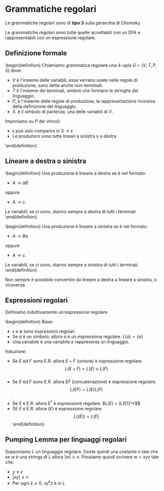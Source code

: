 # Grammatiche regolari

Le grammatiche regolari sono di **tipo 3** sulla gerarchia di Chomsky.

Le grammatiche regolari sono tutte quelle accettabili con un DFA e rappresentabili con un espressione regolare.

## Definizione formale

\begin{definition}
Chiamiamo grammatica regolare una 4-upla $G=(V,T,P,S)$ dove:

* $V$ è l'insieme delle variabili, esse verrano usate nelle regole di produzione, sono dette anche non-terminali.
* $T$ è l'insieme dei terminali, simboli che formano le stringhe del linguaggio.
* $P$, è l'insieme delle regole di produzione, la rappresentazione ricorsiva della definizione del linguaggio.
* $S$. è il simbolo di partenza, una delle variabili di $V$.

Imponiamo su $P$ dei vincoli:

* $\epsilon$ può solo comparire in $S \to \epsilon$
* Le produzioni sono tutte lineari a sinistra o a destra

\end{definition}

## Lineare a destra o sinistra

\begin{definition}
Una produzione è lineare a destra se è nel formato:

* $A \to aB$

oppure

* $A \to c$.

Le variabili, se ci sono, stanno sempre a destra di tutti i terminali.
\end{definition}

\begin{definition}
Una produzione è lineare a sinistra se è nel formato:

* $A \to Ba$

oppure

* $A \to c$.

Le variabili, se ci sono, stanno sempre a sinistra di tutti i terminali.
\end{definition}

Non sempre è possibile convertire da lineare a destra a lineare a sinistra, o viceversa.

## Espressioni regolari

Definiamo induttivamente un'espressione regolare

\begin{definition}
Base:

* $\epsilon$ e $\emptyset$ sono espressioni regolari
* Se $a$ è un simbolo, allora $a$ è un espressione regolare. $L(a)=\{a\}$
* Una variabile è una variabile e rappresenta un linguaggio.

Induzione:

* Se $E$ ed $F$ sono E.R. allora $E+F$ (unione) è espressione regolare. $$L(E+F) = L(E) \cup L(F)$$.
* Se $E$ ed $F$ sono E.R. allora $EF$ (concatenazione) è espressione regolare. $$L(EF) = L(E)L(F)$$.
* Se $E$ è E.R. allora $E^*$ è espressione regolare. $$L(E)$ = (L(E))^*$$
* SE $E$ è E.R. allora $(E)$ è espressione regolare. $$L((E)) = L(E)$$
\end{definition}


## Pumping Lemma per linguaggi regolari

Supponiamo $L$ un linguaggio regolare. Esiste quindi una costante $n$ tale che se $w$ è una stringa di $L$ allora $|w| \geq n$. Possiamo quindi scrivere $w = xyz$ tale che:

* $y \neq \epsilon$
* $|xy| \leq n$
* Per ogni $k \geq 0$, $xy^kz$ è in L